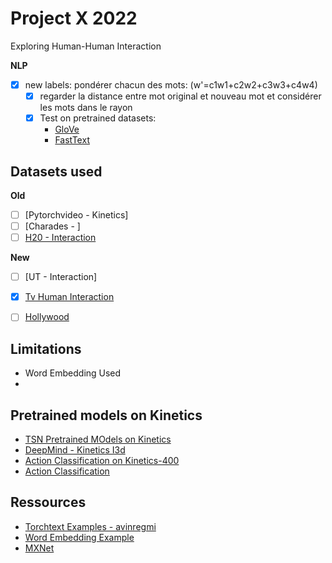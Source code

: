 # Project X 2022

Exploring Human-Human Interaction

**NLP**

- [X] new labels: pondérer chacun des mots: (w'=c1w1+c2w2+c3w3+c4w4)
    - [X] regarder la distance entre mot original et nouveau mot et considérer 
	  les mots dans le rayon
    - [X] Test on pretrained datasets: 
	  - [GloVe](https://github.com/stanfordnlp/GloVe)
	  - [FastText](https://fasttext.cc/docs/en/english-vectors.html)


## Datasets used

**Old**

- [ ] [Pytorchvideo - Kinetics]
- [ ] [Charades - ]
- [ ] [H20 - Interaction](https://www.kaggle.com/datasets/angeliqueloesch/ho-interaction-dataset)

**New**

- [ ] [UT - Interaction]
- [X] [Tv Human Interaction](https://www.robots.ox.ac.uk/~alonso/tv_human_interactions.html)
- [ ] [Hollywood](https://www.di.ens.fr/~laptev/actions/hollywood2/)


## Limitations

- Word Embedding Used
- 

## Pretrained models on Kinetics

- [TSN Pretrained MOdels on Kinetics](http://yjxiong.me/others/kinetics_action/)
- [DeepMind - Kinetics I3d](https://github.com/deepmind/kinetics-i3d)
- [Action Classification on Kinetics-400](https://paperswithcode.com/sota/action-classification-on-kinetics-400)
- [Action Classification](https://actionclassification-videomodelling.github.io/)


## Ressources

- [Torchtext Examples - avinregmi](https://github.com/avinregmi/TorchText_Examples)
- [Word Embedding Example](https://analyticsindiamag.com/hands-on-guide-to-word-embeddings-using-glove/)
- [MXNet](https://mxnet.apache.org/versions/1.9.1/)
